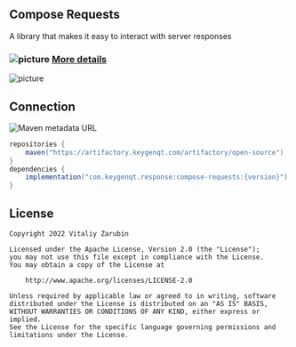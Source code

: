 ## Compose Requests

A library that makes it easy to interact with server responses

### ![picture](https://github.com/google/material-design-icons/blob/master/png/action/view_day/materialicons/18dp/1x/baseline_view_day_black_18dp.png?raw=true) [More details](https://keygenqt.github.io/compose-requests/)

![picture](https://github.com/keygenqt/compose-requests/blob/master/data/just-image.png?raw=true)

## Connection

![Maven metadata URL](https://img.shields.io/maven-metadata/v?metadataUrl=https%3A%2F%2Fartifactory.keygenqt.com%2Fartifactory%2Fopen-source%2Fcom%2Fkeygenqt%2Fresponse%2Fcompose-requests%2Fmaven-metadata.xml)

```gradle
repositories {
    maven("https://artifactory.keygenqt.com/artifactory/open-source")
}
dependencies {
    implementation("com.keygenqt.response:compose-requests:{version}")
}
```

## License

```
Copyright 2022 Vitaliy Zarubin

Licensed under the Apache License, Version 2.0 (the "License");
you may not use this file except in compliance with the License.
You may obtain a copy of the License at

    http://www.apache.org/licenses/LICENSE-2.0

Unless required by applicable law or agreed to in writing, software
distributed under the License is distributed on an "AS IS" BASIS,
WITHOUT WARRANTIES OR CONDITIONS OF ANY KIND, either express or implied.
See the License for the specific language governing permissions and
limitations under the License.
```
